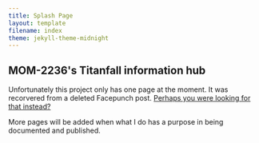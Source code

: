 ```yaml
---
title: Splash Page
layout: template
filename: index
theme: jekyll-theme-midnight
---
```

## MOM-2236's Titanfall information hub

Unfortunately this project only has one page at the moment. It was recorvered from a deleted Facepunch post. [Perhaps you were looking for that instead?](/vertical_titanfall_2_to_source)

More pages will be added when what I do has a purpose in being documented and published.
